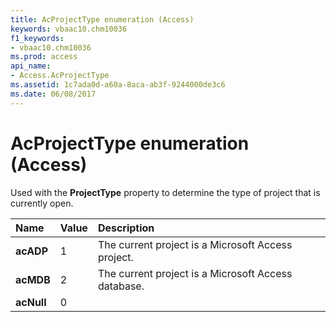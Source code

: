 ```yaml
---
title: AcProjectType enumeration (Access)
keywords: vbaac10.chm10036
f1_keywords:
- vbaac10.chm10036
ms.prod: access
api_name:
- Access.AcProjectType
ms.assetid: 1c7ada0d-a60a-8aca-ab3f-9244000de3c6
ms.date: 06/08/2017
---
```



# AcProjectType enumeration (Access)

Used with the  **ProjectType** property to determine the type of project that is currently open.



|Name|Value|Description|
|:-----|:-----|:-----|
|**acADP**|1|The current project is a Microsoft Access project.|
|**acMDB**|2|The current project is a Microsoft Access database.|
|**acNull**|0||

